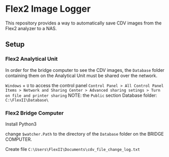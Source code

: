 # Flex2 Image Logger
This repository provides a way to automatically save CDV images from the Flex2 analyzer to a NAS.

## Setup

### Flex2 Analytical Unit
In order for the bridge computer to see the CDV images, the `Database` folder containing them on the Analytical Unit must be shared over the network. 

`Windows` + `U` to access the control panel
`Control Panel > All Control Panel Items > Network and Sharing Center > Advanced sharing setings > Turn on file and printer sharing` NOTE: the `Public` section
Database folder: `C:\FlexII\Database\`


### Flex2 Bridge Computer

Install Python3

change `$watcher.Path` to the directory of the `Database` folder on the BRIDGE COMPUTER.

Create file `C:\Users\FlexII\Documents\cdv_file_change_log.txt`